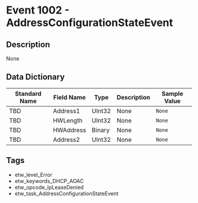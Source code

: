 # Event 1002 - AddressConfigurationStateEvent

## Description
None

## Data Dictionary
|Standard Name|Field Name|Type|Description|Sample Value|
|---|---|---|---|---|
|TBD|Address1|UInt32|None|`None`|
|TBD|HWLength|UInt32|None|`None`|
|TBD|HWAddress|Binary|None|`None`|
|TBD|Address2|UInt32|None|`None`|

## Tags
* etw_level_Error
* etw_keywords_DHCP_AOAC
* etw_opcode_IpLeaseDenied
* etw_task_AddressConfigurationStateEvent